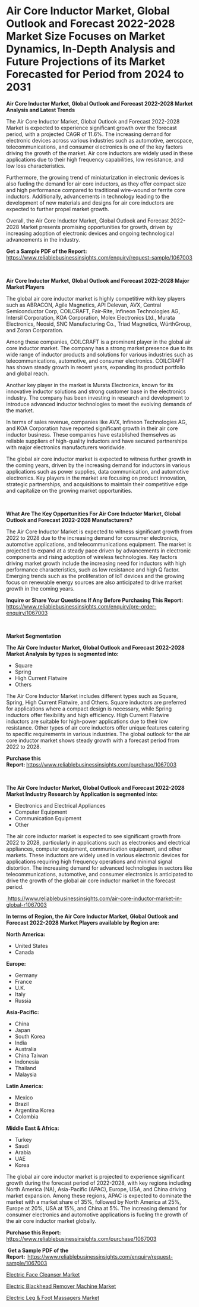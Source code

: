 <p><h1>Air Core Inductor Market, Global Outlook and Forecast 2022-2028 Market Size Focuses on Market Dynamics, In-Depth Analysis and Future Projections of its Market Forecasted for Period from 2024 to 2031</h1></p><p><strong>Air Core Inductor Market, Global Outlook and Forecast 2022-2028 Market Analysis and Latest Trends</strong></p>
<p><p>The Air Core Inductor Market, Global Outlook and Forecast 2022-2028 Market is expected to experience significant growth over the forecast period, with a projected CAGR of 11.6%. The increasing demand for electronic devices across various industries such as automotive, aerospace, telecommunications, and consumer electronics is one of the key factors driving the growth of the market. Air core inductors are widely used in these applications due to their high frequency capabilities, low resistance, and low loss characteristics.</p><p>Furthermore, the growing trend of miniaturization in electronic devices is also fueling the demand for air core inductors, as they offer compact size and high performance compared to traditional wire-wound or ferrite core inductors. Additionally, advancements in technology leading to the development of new materials and designs for air core inductors are expected to further propel market growth.</p><p>Overall, the Air Core Inductor Market, Global Outlook and Forecast 2022-2028 Market presents promising opportunities for growth, driven by increasing adoption of electronic devices and ongoing technological advancements in the industry.</p></p>
<p><strong>Get a Sample PDF of the Report:&nbsp;</strong> <a href="https://www.reliablebusinessinsights.com/enquiry/request-sample/1067003">https://www.reliablebusinessinsights.com/enquiry/request-sample/1067003</a></p>
<p>&nbsp;</p>
<p><strong>Air Core Inductor Market, Global Outlook and Forecast 2022-2028 Major Market Players</strong></p>
<p><p>The global air core inductor market is highly competitive with key players such as ABRACON, Agile Magnetics, API Delevan, AVX, Central Semiconductor Corp, COILCRAFT, Fair-Rite, Infineon Technologies AG, Intersil Corporation, KOA Corporation, Molex Electronics Ltd., Murata Electronics, Neosid, SNC Manufacturing Co., Triad Magnetics, WürthGroup, and Zoran Corporation.</p><p>Among these companies, COILCRAFT is a prominent player in the global air core inductor market. The company has a strong market presence due to its wide range of inductor products and solutions for various industries such as telecommunications, automotive, and consumer electronics. COILCRAFT has shown steady growth in recent years, expanding its product portfolio and global reach.</p><p>Another key player in the market is Murata Electronics, known for its innovative inductor solutions and strong customer base in the electronics industry. The company has been investing in research and development to introduce advanced inductor technologies to meet the evolving demands of the market.</p><p>In terms of sales revenue, companies like AVX, Infineon Technologies AG, and KOA Corporation have reported significant growth in their air core inductor business. These companies have established themselves as reliable suppliers of high-quality inductors and have secured partnerships with major electronics manufacturers worldwide.</p><p>The global air core inductor market is expected to witness further growth in the coming years, driven by the increasing demand for inductors in various applications such as power supplies, data communication, and automotive electronics. Key players in the market are focusing on product innovation, strategic partnerships, and acquisitions to maintain their competitive edge and capitalize on the growing market opportunities.</p></p>
<p>&nbsp;</p>
<p><strong>What Are The Key Opportunities For Air Core Inductor Market, Global Outlook and Forecast 2022-2028 Manufacturers?</strong></p>
<p><p>The Air Core Inductor Market is expected to witness significant growth from 2022 to 2028 due to the increasing demand for consumer electronics, automotive applications, and telecommunications equipment. The market is projected to expand at a steady pace driven by advancements in electronic components and rising adoption of wireless technologies. Key factors driving market growth include the increasing need for inductors with high performance characteristics, such as low resistance and high Q factor. Emerging trends such as the proliferation of IoT devices and the growing focus on renewable energy sources are also anticipated to drive market growth in the coming years.</p></p>
<p><strong>Inquire or Share Your Questions If Any Before Purchasing This Report:</strong> <a href="https://www.reliablebusinessinsights.com/enquiry/pre-order-enquiry/1067003">https://www.reliablebusinessinsights.com/enquiry/pre-order-enquiry/1067003</a></p>
<p>&nbsp;</p>
<p><strong>Market Segmentation</strong></p>
<p><strong>The Air Core Inductor Market, Global Outlook and Forecast 2022-2028 Market Analysis by types is segmented into:</strong></p>
<p><ul><li>Square</li><li>Spring</li><li>High Current Flatwire</li><li>Others</li></ul></p>
<p><p>The Air Core Inductor Market includes different types such as Square, Spring, High Current Flatwire, and Others. Square inductors are preferred for applications where a compact design is necessary, while Spring inductors offer flexibility and high efficiency. High Current Flatwire inductors are suitable for high-power applications due to their low resistance. Other types of air core inductors offer unique features catering to specific requirements in various industries. The global outlook for the air core inductor market shows steady growth with a forecast period from 2022 to 2028.</p></p>
<p><strong>Purchase this Report:&nbsp;</strong><a href="https://www.reliablebusinessinsights.com/purchase/1067003">https://www.reliablebusinessinsights.com/purchase/1067003</a></p>
<p>&nbsp;</p>
<p><strong>The Air Core Inductor Market, Global Outlook and Forecast 2022-2028 Market Industry Research by Application is segmented into:</strong></p>
<p><ul><li>Electronics and Electrical Appliances</li><li>Computer Equipment</li><li>Communication Equipment</li><li>Other</li></ul></p>
<p><p>The air core inductor market is expected to see significant growth from 2022 to 2028, particularly in applications such as electronics and electrical appliances, computer equipment, communication equipment, and other markets. These inductors are widely used in various electronic devices for applications requiring high frequency operations and minimal signal distortion. The increasing demand for advanced technologies in sectors like telecommunications, automotive, and consumer electronics is anticipated to drive the growth of the global air core inductor market in the forecast period.</p></p>
<p><a href="https://www.reliablebusinessinsights.com/air-core-inductor-market-in-global-r1067003">&nbsp;https://www.reliablebusinessinsights.com/air-core-inductor-market-in-global-r1067003</a></p>
<p><strong>In terms of Region, the Air Core Inductor Market, Global Outlook and Forecast 2022-2028 Market Players available by Region are:</strong></p>
<p>
    <p> <strong> North America: </strong>
        <ul>
            <li>United States</li>
            <li>Canada</li>
        </ul>
        </p> 
    <p> <strong> Europe: </strong>
        <ul>
            <li>Germany</li>
            <li>France</li>
            <li>U.K.</li>
            <li>Italy</li>
            <li>Russia</li>
        </ul>
        </p> 
    <p> <strong> Asia-Pacific: </strong>
        <ul>
            <li>China</li>
            <li>Japan</li>
            <li>South Korea</li>
            <li>India</li>
            <li>Australia</li>
            <li>China Taiwan</li>
            <li>Indonesia</li>
            <li>Thailand</li>
            <li>Malaysia</li>
        </ul>
        </p> 
    <p> <strong> Latin America: </strong>
        <ul>
            <li>Mexico</li>
            <li>Brazil</li>
            <li>Argentina Korea</li>
            <li>Colombia</li>
        </ul>
        </p> 
    <p> <strong> Middle East & Africa: </strong>
        <ul>
            <li>Turkey</li>
            <li>Saudi</li>
            <li>Arabia</li>
            <li>UAE</li>
            <li>Korea</li>
        </ul>
    </p>
    </p>
<p><p>The global air core inductor market is projected to experience significant growth during the forecast period of 2022-2028, with key regions including North America (NA), Asia-Pacific (APAC), Europe, USA, and China driving market expansion. Among these regions, APAC is expected to dominate the market with a market share of 35%, followed by North America at 25%, Europe at 20%, USA at 15%, and China at 5%. The increasing demand for consumer electronics and automotive applications is fueling the growth of the air core inductor market globally.</p></p>
<p><strong>Purchase this Report: </strong><a href="https://www.reliablebusinessinsights.com/purchase/1067003">https://www.reliablebusinessinsights.com/purchase/1067003</a></p>
<p>&nbsp;<strong>Get a Sample PDF of the Report:&nbsp;&nbsp;</strong><a href="https://www.reliablebusinessinsights.com/enquiry/request-sample/1067003">https://www.reliablebusinessinsights.com/enquiry/request-sample/1067003</a></p>
<p><strong></strong></p>
<p><p><a href="https://github.com/neilMartin36/Market-Research-Report-List-1/blob/main/electric-face-cleanser-market.md">Electric Face Cleanser Market</a></p><p><a href="https://github.com/smithy59/Market-Research-Report-List-1/blob/main/electric-blackhead-remover-machine-market.md">Electric Blackhead Remover Machine Market</a></p><p><a href="https://github.com/sydneyHley85/Market-Research-Report-List-1/blob/main/electric-leg-foot-massagers-market.md">Electric Leg & Foot Massagers Market</a></p></p>